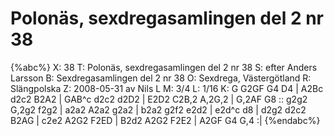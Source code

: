 # Polonäs, sexdregasamlingen del 2 nr 38

{%abc%}
X: 38
T: Polonäs, sexdregasamlingen del 2 nr 38
S: efter Anders Larsson
B: Sexdregasamlingen del 2 nr 38
O: Sexdrega, Västergötland
R: Slängpolska
Z: 2008-05-31 av Nils L
M: 3/4
L: 1/16
K: G
G2GF G4 D4 | A2Bc d2c2 B2A2 | GAB^c d2c2 d2D2 | E2D2 C2B,2 A,2G,2 | G,2AF G8 ::
g2g2 G,2g2 f2g2 | a2a2 A2a2 g2a2 | b2a2 g2f2 e2d2 | e2d^c d8 | 
d2g2 d2c2 B2AG | c2e2 A2G2 F2ED | B2d2 A2G2 F2E2 | A2GF G4 G,4 :|
{%endabc%}


